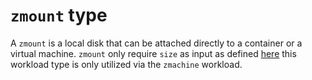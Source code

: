 # `zmount` type
A `zmount` is a local disk that can be attached directly to a container or a virtual machine. `zmount` only require `size` as input as defined [here](../../../pkg/gridtypes/zos/zmount.go) this workload type is only utilized via the `zmachine` workload.
